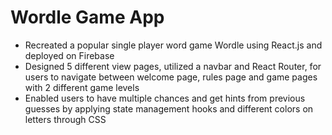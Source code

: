 # Wordle Game App  
- Recreated a popular single player word game Wordle using React.js and deployed on Firebase
- Designed 5 different view pages, utilized a navbar and React Router, for users to navigate between welcome page, rules page and game pages with 2 different game levels
- Enabled users to have multiple chances and get hints from previous guesses by applying state management hooks and different colors on letters through CSS